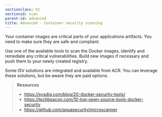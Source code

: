 ```yaml
---
sectionclass: h2
sectionid: scan
parent-id: advanced
title: Advanced - Container security scanning
---
```


Your container images are critical parts of your applications artifacts. You need to make sure they are safe and compliant.

Use one of the available tools to scan the Docker images, identify and remediate any critical vulnerabilities.
Build new images if necessary and push them to your newly created registry.

Some ISV solutions are integrated and available from ACR. You can leverage these solutions, but be aware they are paid options.

> **Resources**
> * <https://sysdig.com/blog/20-docker-security-tools/>
> * <https://techbeacon.com/10-top-open-source-tools-docker-security>
> * <https://github.com/aquasecurity/microscanner>
